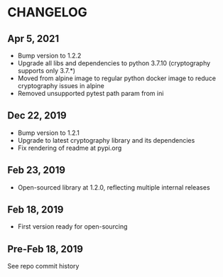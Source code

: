 # CHANGELOG

Apr 5, 2021
------------

- Bump version to 1.2.2
- Upgrade all libs and dependencies to python 3.7.10 (cryptography supports only 3.7.*)
- Moved from alpine image to regular python docker image to reduce cryptography issues in alpine
- Removed unsupported pytest path param from ini

Dec 22, 2019
------------

- Bump version to 1.2.1
- Upgrade to latest cryptography library and its dependencies
- Fix rendering of readme at pypi.org

Feb 23, 2019
------------

- Open-sourced library at 1.2.0, reflecting multiple internal releases

Feb 18, 2019
------------

- First version ready for open-sourcing

Pre-Feb 18, 2019
----------------

See repo commit history
